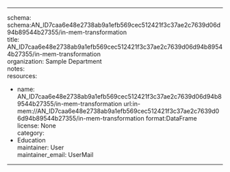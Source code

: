 


---  
schema: schema:AN_ID7caa6e48e2738ab9a1efb569cec512421f3c37ae2c7639d06d94b89544b27355/in-mem-transformation  
title: AN_ID7caa6e48e2738ab9a1efb569cec512421f3c37ae2c7639d06d94b89544b27355/in-mem-transformation  
organization: Sample Department  
notes:   
resources:  
- name: AN_ID7caa6e48e2738ab9a1efb569cec512421f3c37ae2c7639d06d94b89544b27355/in-mem-transformation 
 url:in-mem://AN_ID7caa6e48e2738ab9a1efb569cec512421f3c37ae2c7639d06d94b89544b27355/in-mem-transformation 
 format:DataFrame  
license: None  
category:
 - Education  
maintainer: User  
maintainer_email: UserMail  
---
